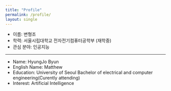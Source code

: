 ```yaml
---
title: "Profile"
permalink: /profile/
layout: single
---
```

* 이름: 변형조  
* 학력: 서울시립대학교 전자전기컴퓨터공학부 (재학중)  
* 관심 분야: 인공지능
--------------------------------------------------
* Name: HyungJo Byun  
* English Name: Matthew
* Education: University of Seoul Bachelor of electrical and computer engineering(Curently attending)  
* Interest: Artificial Intelligence